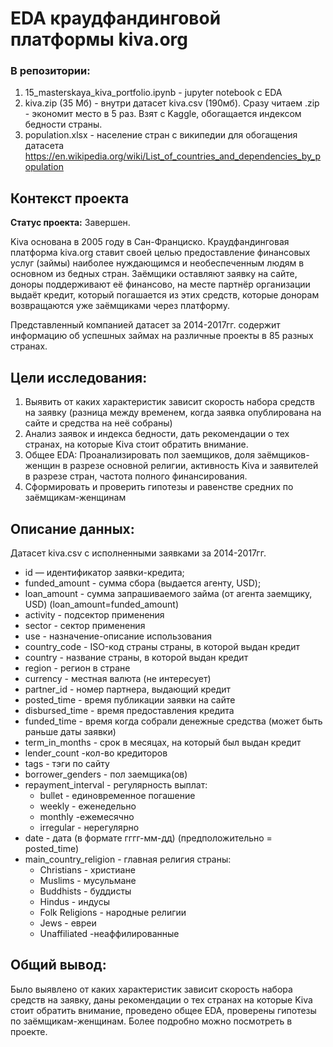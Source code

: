 # EDA краудфандинговой платформы kiva.org

### В репозитории:
1. 15_masterskaya_kiva_portfolio.ipynb - jupyter notebook c EDA
2. kiva.zip (35 Мб) - внутри датасет kiva.csv (190мб). Сразу читаем .zip - экономит место в 5 раз. Взят с Kaggle, обогащается индексом бедности страны.
3. population.xlsx - население стран с википедии для обогащения датасета https://en.wikipedia.org/wiki/List_of_countries_and_dependencies_by_population

## Контекст проекта

**Статус проекта:** Завершен.

Kiva основана в 2005 году в Сан-Франциско. Краудфандинговая платформа kiva.org ставит своей целью предоставление финансовых услуг (займы) наиболее нуждающимся и необеспеченным людям в основном из бедных стран. Заёмщики оставляют заявку на сайте, доноры поддерживают её  финансово, на месте партнёр организации выдаёт кредит, который погашается из этих средств, которые донорам возвращаются уже заёмщиками через платформу.

Представленный компанией датасет за 2014-2017гг. содержит информацию об успешных займах на различные проекты в 85 разных странах.

## Цели исследования:

1. Выявить от каких  характеристик зависит скорость набора средств на заявку (разница между временем, когда заявка опублирована на сайте и средства на неё собраны)
2. Анализ заявок и индекса бедности, дать рекомендации о тех странах, на которые Kiva стоит обратить внимание.
3. Общее EDA: Проанализировать пол заемщиков, доля заёмщиков-женщин в разрезе основной религии, активность Kiva и заявителей в разрезе стран, частота полного финансирования.
4. Сформировать и проверить гипотезы и равенстве средних по заёмщикам-женщинам

## Описание данных:
Датасет kiva.csv с исполненными заявками за 2014-2017гг.

- id —  идентификатор заявки-кредита;
- funded_amount - сумма сбора (выдается агенту, USD);
- loan_amount - сумма запрашиваемого займа (от агента заемщику, USD) (loan_amount=funded_amount)
- activity - подсектор применения
- sector - сектор применения
- use - назначение-описание использования
- country_code - ISO-код страны страны, в которой выдан кредит
- country - название страны, в которой выдан кредит
- region - регион в стране
- currency - местная валюта (не интересует)
- partner_id - номер партнера, выдающий кредит
- posted_time - время публикации заявки на сайте
- disbursed_time - время предоставления кредита
- funded_time - время когда собрали денежные средства (может быть раньше даты заявки)
- term_in_months - срок в месяцах, на который был выдан кредит
- lender_count -кол-во кредиторов
- tags - тэги по сайту
- borrower_genders - пол заемщика(ов)
- repayment_interval - регулярность выплат:
    * bullet - единовременное погашение
    * weekly - еженедельно
    * monthly -ежемесячно
    * irregular - нерегулярно
- date - дата (в формате гггг-мм-дд) (предположительно = posted_time)
- main_country_religion - главная религия страны:
    * Christians - христиане
    * Muslims - мусульмане
    * Buddhists - буддисты
    * Hindus - индусы
    * Folk Religions - народные религии
    * Jews - евреи
    * Unaffiliated -неаффилированные

## Общий вывод: 
Было выявлено от каких  характеристик зависит скорость набора средств на заявку, даны рекомендации о тех странах на которые Kiva стоит обратить внимание, проведено общее EDA, проверены гипотезы по заёмщикам-женщинам.
Более подробно можно посмотреть в проекте.
